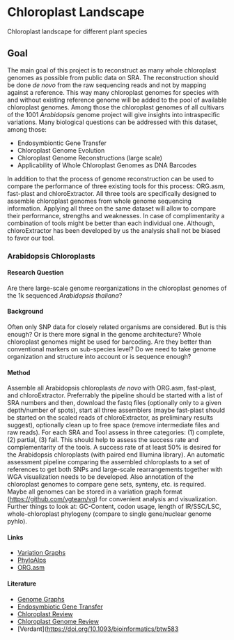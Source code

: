 # Chloroplast Landscape
Chloroplast landscape for different plant species

## Goal
The main goal of this project is to reconstruct as many whole chloroplast genomes as possible from public data on SRA.
The reconstruction should be done *de novo* from the raw sequencing reads and not by mapping against a reference.
This way many chloroplast genomes for species with and without existing reference genome will be added to the pool of available chloroplast genomes.
Among those the chloroplast genomes of all cultivars of the 1001 *Arabidopsis* genome project will give insights into intraspecific variations.
Many biological questions can be addressed with this dataset, among those:
 - Endosymbiontic Gene Transfer
 - Chloroplast Genome Evolution
 - Chloroplast Genome Reconstructions (large scale)
 - Applicability of Whole Chloroplast Genomes as DNA Barcodes

In addition to that the process of genome reconstruction can be used to compare the performance of three existing tools for this process: ORG.asm, fast-plast and chloroExtractor.
All three tools are specifically designed to assemble chloroplast genomes from whole genome sequencing information.
Applying all three on the same dataset will allow to compare their performance, strengths and weaknesses.
In case of complimentarity a combination of tools might be better than each individual one.
Although, chloroExtractor has been developed by us the analysis shall not be biased to favor our tool.

### Arabidopsis Chloroplasts
#### Research Question
Are there large-scale genome reorganizations in the chloroplast genomes of the 1k sequenced *Arabidopsis thaliana*?

#### Background
Often only SNP data for closely related organisms are considered.
But is this enough? Or is there more signal in the genome architecture?
Whole chloroplast genomes might be used for barcoding.
Are they better than conventional markers on sub-species level?
Do we need to take genome organization and structure into account or is sequence enough?

#### Method
Assemble all Arabidopsis chloroplasts *de novo* with ORG.asm, fast-plast, and chloroExtractor.
Preferrably the pipeline should be started with a list of SRA numbers and then, download the fastq files (optionally only to a given depth/number of spots), start all three assemblers (maybe fast-plast should be started on the scaled reads of chloroExtractor, as preliminary results suggest), optionally clean up to free space (remove intermediate files and raw reads).
For each SRA and Tool assess in three categories: (1) complete, (2) partial, (3) fail.
This should help to assess the success rate and complementarity of the tools.
A success rate of at least 50% is desired for the Arabidopsis chloroplasts (with paired end Illumina library).
An automatic assessment pipeline comparing the assembled chloroplasts to a set of references to get both SNPs and large-scale rearrangements together with WGA visualization needs to be developed.
Also annotation of the chloroplast genomes to compare gene sets, synteny, etc. is required.
Maybe all genomes can be stored in a variation graph format (https://github.com/vgteam/vg) for convenient analysis and visualization.
Further things to look at: GC-Content, codon usage, length of IR/SSC/LSC, whole-chloroplast phylogeny (compare to single gene/nuclear genome pyhlo).

#### Links
 - [Variation Graphs](https://github.com/vgteam/vg)
 - [PhyloAlps](http://phyloalps.org/)
 - [ORG.asm](http://pythonhosted.org/ORG.asm/index.html)

#### Literature
 - [Genome Graphs](http://dx.doi.org/10.1101/101378)
 - [Endosymbiotic Gene Transfer](https://www.nature.com/articles/nrg1271)
 - [Chloroplast Review](https://dx.doi.org/10.12703%2FP6-40)
 - [Chloroplast Genome Review](https://doi.org/10.1186/s13059-016-1004-2)
 - [Verdant](https://doi.org/10.1093/bioinformatics/btw583
